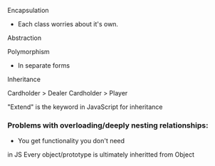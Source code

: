 Encapsulation 
- Each class worries about it's own.

Abstraction

Polymorphism
- In separate forms

Inheritance

Cardholder > Dealer
Cardholder > Player

"Extend" is the keyword in JavaScript for inheritance

### Problems with overloading/deeply nesting relationships:
- You get functionality you don't need

in JS Every object/prototype is ultimately inheritted from Object
